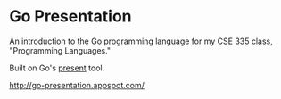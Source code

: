 Go Presentation
===============

An introduction to the Go programming language for my CSE 335 class, "Programming Languages."

Built on Go's [present](https://code.google.com/p/go/source/browse?repo=talks#hg%2Fpresent) tool.

http://go-presentation.appspot.com/

